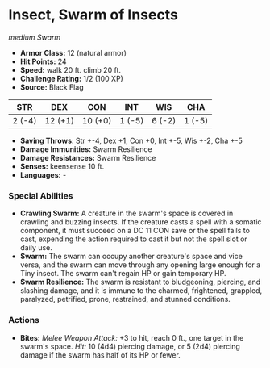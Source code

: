 # Insect, Swarm of Insects

*medium* *Swarm*

- **Armor Class:** 12 (natural armor)
- **Hit Points:** 24 
- **Speed:** walk 20 ft. climb 20 ft.
- **Challenge Rating:** 1/2 (100 XP)
- **Source:** Black Flag

| STR | DEX | CON | INT | WIS | CHA |
| --- | --- | --- | --- | --- | --- |
| 2 (-4) | 12 (+1) | 10 (+0) | 1 (-5) | 6 (-2) | 1 (-5) |

- **Saving Throws**: Str +-4, Dex +1, Con +0, Int +-5, Wis +-2, Cha +-5
- **Damage Immunities:** Swarm Resilience
- **Damage Resistances:** Swarm Resilience
- **Senses:** keensense 10 ft.
- **Languages:** -

### Special Abilities

- **Crawling Swarm:** A creature in the swarm's space is covered in crawling and buzzing insects. If the creature casts a spell with a somatic component, it must succeed on a DC 11 CON save or the spell fails to cast, expending the action required to cast it but not the spell slot or daily use.
- **Swarm:** The swarm can occupy another creature's space and vice versa, and the swarm can move through any opening large enough for a Tiny insect. The swarm can't regain HP or gain temporary HP.
- **Swarm Resilience:** The swarm is resistant to bludgeoning, piercing, and slashing damage, and it is immune to the charmed, frightened, grappled, paralyzed, petrified, prone, restrained, and stunned conditions.

### Actions

- **Bites:** _Melee Weapon Attack:_ +3 to hit, reach 0 ft., one target in the swarm's space. _Hit:_ 10 (4d4) piercing damage, or 5 (2d4) piercing damage if the swarm has half of its HP or fewer.
